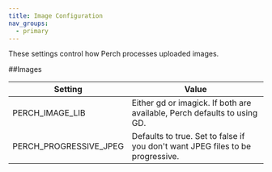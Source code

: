 ```yaml
---
title: Image Configuration
nav_groups:
  - primary
---
```


These settings control how Perch processes uploaded images.

##Images

|Setting|Value|
|-|-|
|PERCH_IMAGE_LIB|Either gd or imagick. If both are available, Perch defaults to using GD.|
|PERCH_PROGRESSIVE_JPEG|Defaults to true. Set to false if you don't want JPEG files to be progressive.|
